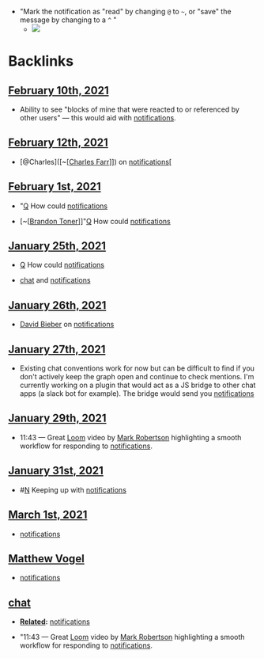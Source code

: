 - "Mark the notification as "read" by changing `@` to `~`, or "save" the message by changing to a `^` "
    - ![](https://firebasestorage.googleapis.com/v0/b/firescript-577a2.appspot.com/o/imgs%2Fapp%2FRoam-Collective%2Fgud_OjGiPq.png?alt=media&token=a138fdca-7b3d-4572-8771-56d197428850)

# Backlinks
## [February 10th, 2021](<February 10th, 2021.md>)
- Ability to see "blocks of mine that were reacted to or referenced by other users" — this would aid with [notifications](<notifications.md>).

## [February 12th, 2021](<February 12th, 2021.md>)
- [@Charles]([~[[Charles Farr](<~[[Charles Farr.md>)]]) on [notifications](<notifications.md>)[

## [February 1st, 2021](<February 1st, 2021.md>)
- "[Q](<Q.md>) How could [notifications](<notifications.md>)

- [~[[Brandon Toner](<~[[Brandon Toner.md>)]]"[Q](<Q.md>) How could [notifications](<notifications.md>)

## [January 25th, 2021](<January 25th, 2021.md>)
- [Q](<Q.md>) How could [notifications](<notifications.md>)

- [chat](<chat.md>) and [notifications](<notifications.md>)

## [January 26th, 2021](<January 26th, 2021.md>)
- [David Bieber](<David Bieber.md>) on [notifications](<notifications.md>)

## [January 27th, 2021](<January 27th, 2021.md>)
- Existing chat conventions work for now but can be difficult to find if you don't actively keep the graph open and continue to check mentions. I'm currently working on a plugin that would act as a JS bridge to other chat apps (a slack bot for example). The bridge would send you [notifications](<notifications.md>)

## [January 29th, 2021](<January 29th, 2021.md>)
- 11:43 — Great [Loom](<Loom.md>) video by [Mark Robertson](<Mark Robertson.md>) highlighting a smooth workflow for responding to [notifications](<notifications.md>).

## [January 31st, 2021](<January 31st, 2021.md>)
- #[N](<N.md>) Keeping up with [notifications](<notifications.md>)

## [March 1st, 2021](<March 1st, 2021.md>)
- [notifications](<notifications.md>)

## [Matthew Vogel](<Matthew Vogel.md>)
- [notifications](<notifications.md>)

## [chat](<chat.md>)
- **[Related](<Related.md>):** [notifications](<notifications.md>)

- "11:43 — Great [Loom](<Loom.md>) video by [Mark Robertson](<Mark Robertson.md>) highlighting a smooth workflow for responding to [notifications](<notifications.md>).

